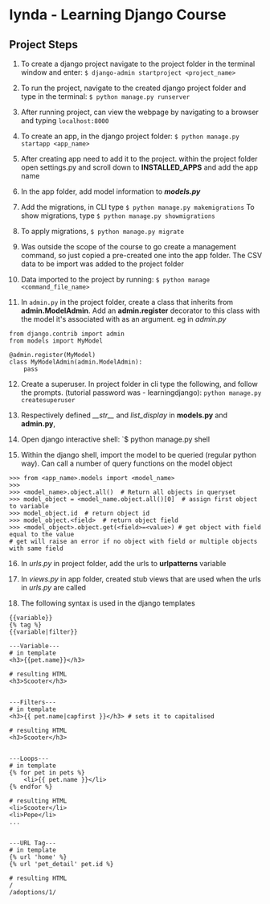# lynda - Learning Django Course

## Project Steps
1. To create a django project navigate to the project folder in the terminal window and enter: 
    `$ django-admin startproject <project_name>`

2. To run the project, navigate to the created django project folder and type in the terminal:
    `$ python manage.py runserver`

3. After running project, can view the webpage by navigating to a browser and typing `localhost:8000`

4. To create an app, in the django project folder:
    `$ python manage.py startapp <app_name>`

5. After creating app need to add it to the project. within the project folder open settings.py and scroll down to **INSTALLED_APPS** and add the app name

6. In the app folder, add model information to __*models.py*__

7. Add the migrations, in CLI type
    `$ python manage.py makemigrations`
To show migrations, type
    `$ python manage.py showmigrations`

8. To apply migrations,
    `$ python manage.py migrate`

9. Was outside the scope of the course to go create a management command, so just copied a pre-created one into the app folder. The CSV data to be import was added to the project folder

10. Data imported to the project by running:
    `$ python manage <command_file_name>`

11. In `admin.py` in the project folder, create a class that inherits from **admin.ModelAdmin**. Add an **admin.register** decorator to this class with the model it's associated with as an argument. eg in _admin.py_
```
from django.contrib import admin
from models import MyModel

@admin.register(MyModel)
class MyModelAdmin(admin.ModelAdmin):
    pass
```

12. Create a superuser. In project folder in cli type the following, and follow the prompts. (tutorial password was - learningdjango):
`python manage.py createsuperuser` 

13. Respectively defined *\_\_str\_\_* and _list\_display_ in **models.py** and **admin.py**, 

14. Open django interactive shell: 
    `$ python manage.py shell

15. Within the django shell, import the model to be queried (regular python way). Can call a number of query functions on the model object
```
>>> from <app_name>.models import <model_name>
>>>
>>> <model_name>.object.all()  # Return all objects in queryset
>>> model_object = <model_name.object.all()[0]  # assign first object to variable
>>> model_object.id  # return object id
>>> model_object.<field>  # return object field
>>> <model_object>.object.get(<field>=<value>) # get object with field equal to the value
# get will raise an error if no object with field or multiple objects with same field 
```

16. In _urls.py_ in project folder, add the urls to **urlpatterns** variable

17. In _views.py_ in app folder, created stub views that are used when the urls in _urls.py_ are called

18. The following syntax is used in the django templates
```
{{variable}}
{% tag %}
{{variable|filter}}

---Variable---
# in template
<h3>{{pet.name}}</h3>

# resulting HTML
<h3>Scooter</h3>


---Filters---
# in template
<h3>{{ pet.name|capfirst }}</h3> # sets it to capitalised

# resulting HTML
<h3>Scooter</h3>


---Loops---
# in template
{% for pet in pets %}
    <li>{{ pet.name }}</li>
{% endfor %}

# resulting HTML
<li>Scooter</li>
<li>Pepe</li>
...


---URL Tag---
# in template
{% url 'home' %}
{% url 'pet_detail' pet.id %}

# resulting HTML
/
/adoptions/1/

``` 